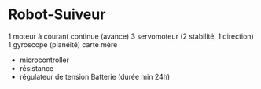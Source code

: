 # Robot-Suiveur
1 moteur à courant continue (avance)
3 servomoteur (2 stabilité, 1 direction)
1 gyroscope (planéité)
carte mère
  - microcontroller
  - résistance
  - régulateur de tension
Batterie (durée min 24h)
